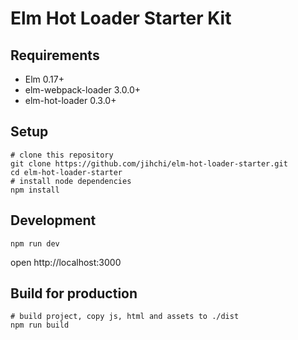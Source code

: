# Elm Hot Loader Starter Kit

## Requirements
* Elm 0.17+
* elm-webpack-loader 3.0.0+
* elm-hot-loader 0.3.0+

## Setup
```shell
# clone this repository
git clone https://github.com/jihchi/elm-hot-loader-starter.git
cd elm-hot-loader-starter
# install node dependencies
npm install
```

## Development
```shell
npm run dev
```
open http://localhost:3000

## Build for production
```shell
# build project, copy js, html and assets to ./dist
npm run build
```

